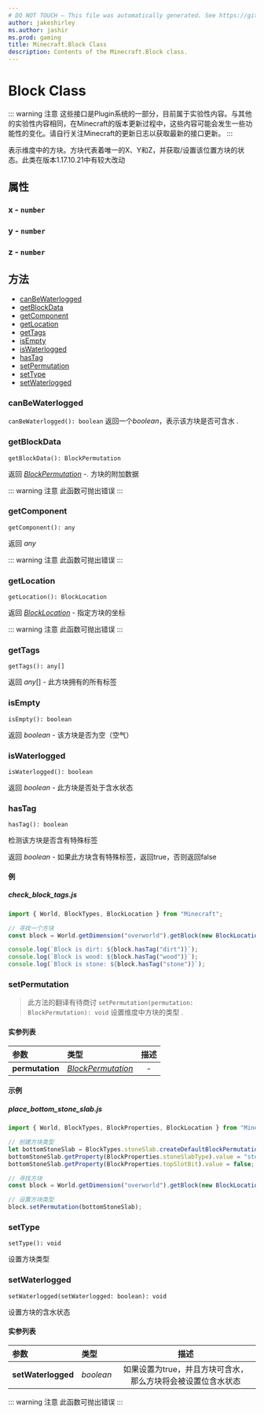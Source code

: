```yaml
---
# DO NOT TOUCH — This file was automatically generated. See https://github.com/Mojang/MinecraftScriptingApiDocsGenerator to modify descriptions, examples, etc.
author: jakeshirley
ms.author: jashir
ms.prod: gaming
title: Minecraft.Block Class
description: Contents of the Minecraft.Block class.
---
```

# Block Class
::: warning 注意
这些接口是Plugin系统的一部分，目前属于实验性内容。与其他的实验性内容相同，在Minecraft的版本更新过程中，这些内容可能会发生一些功能性的变化。请自行关注Minecraft的更新日志以获取最新的接口更新。
:::

表示维度中的方块。方块代表着唯一的X、Y和Z，并获取/设置该位置方块的状态。此类在版本1.17.10.21中有较大改动

## 属性
### **x** - `number`



### **y** - `number`



### **z** - `number`




## 方法
- [canBeWaterlogged](#canbewaterlogged)
- [getBlockData](#getblockdata)
- [getComponent](#getcomponent)
- [getLocation](#getlocation)
- [getTags](#gettags)
- [isEmpty](#isempty)
- [isWaterlogged](#iswaterlogged)
- [hasTag](#hastag)
- [setPermutation](#setpermutation)
- [setType](#settype)
- [setWaterlogged](#setwaterlogged)
  
### **canBeWaterlogged**
`
canBeWaterlogged(): boolean
`
返回一个*boolean*，表示该方块是否可含水
.


### **getBlockData**
`
getBlockData(): BlockPermutation
`


返回 [*BlockPermutation*](BlockPermutation.md) -. 方块的附加数据

::: warning 注意
此函数可抛出错误
:::

### **getComponent**
`
getComponent(): any
`


返回 *any*

::: warning 注意
此函数可抛出错误
:::

### **getLocation**
`
getLocation(): BlockLocation
`


返回 [*BlockLocation*](BlockLocation.md) - 指定方块的坐标

::: warning 注意
此函数可抛出错误
:::
### **getTags**
`
getTags(): any[]
`


返回 *any*[] - 此方块拥有的所有标签


### **isEmpty**
`
isEmpty(): boolean
`


返回 *boolean* - 该方块是否为空（空气）


### **isWaterlogged**
`
isWaterlogged(): boolean
`


返回 *boolean* - 此方块是否处于含水状态


### **hasTag**
`
hasTag(): boolean
`

检测该方块是否含有特殊标签

返回 *boolean* - 如果此方块含有特殊标签，返回true，否则返回false


#### 例
##### ***check_block_tags.js***
```javascript
import { World, BlockTypes, BlockLocation } from "Minecraft";

// 寻找一个方块
const block = World.getDimension("overworld").getBlock(new BlockLocation(1, 2, 3));

console.log(`Block is dirt: ${block.hasTag("dirt")}`);
console.log(`Block is wood: ${block.hasTag("wood")}`);
console.log(`Block is stone: ${block.hasTag("stone")}`);

```
### **setPermutation**
>此方法的翻译有待商讨
`
setPermutation(permutation: BlockPermutation): void
`
设置维度中方块的类型
.
#### 实参列表
| 参数| 类型 | 描述 |
| :--- | :--- | :---: |
| **permutation** | [*BlockPermutation*](BlockPermutation.md) | - |



#### 示例
##### ***place_bottom_stone_slab.js***
```javascript
import { World, BlockTypes, BlockProperties, BlockLocation } from "Minecraft";

// 创建方块类型
let bottomStoneSlab = BlockTypes.stoneSlab.createDefaultBlockPermutation();
bottomStoneSlab.getProperty(BlockProperties.stoneSlabType).value = "stone_brick";
bottomStoneSlab.getProperty(BlockProperties.topSlotBit).value = false;

// 寻找方块
const block = World.getDimension("overworld").getBlock(new BlockLocation(1, 2, 3));

// 设置方块类型
block.setPermutation(bottomStoneSlab);

```
### **setType**
`
setType(): void
`

设置方块类型



### **setWaterlogged**
`
setWaterlogged(setWaterlogged: boolean): void
`

设置方块的含水状态
#### 实参列表
| 参数 | 类型 | 描述 |
| :--- | :--- | :---: |
| **setWaterlogged** | *boolean* |如果设置为true，并且方块可含水，那么方块将会被设置位含水状态 |


::: warning 注意
此函数可抛出错误
:::


